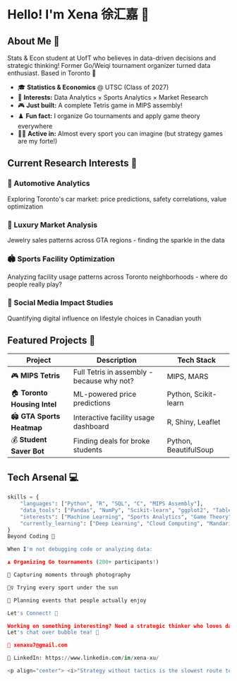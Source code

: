 # Hello! I'm Xena 徐汇嘉 👋

## About Me 🌟
Stats & Econ student at UofT who believes in data-driven decisions and strategic thinking! 
Former Go/Weiqi tournament organizer turned data enthusiast. Based in Toronto 🍁

- 🎓 **Statistics & Economics** @ UTSC (Class of 2027)
- 🎯 **Interests:** Data Analytics × Sports Analytics × Market Research
- 🎮 **Just built:** A complete Tetris game in MIPS assembly!
- ♟️ **Fun fact:** I organize Go tournaments and apply game theory everywhere
- 🏃‍♀️ **Active in:** Almost every sport you can imagine (but strategy games are my forte!)

## Current Research Interests 🔬

### 🚗 Automotive Analytics
Exploring Toronto's car market: price predictions, safety correlations, value optimization

### 💎 Luxury Market Analysis  
Jewelry sales patterns across GTA regions - finding the sparkle in the data

### 🏟️ Sports Facility Optimization
Analyzing facility usage patterns across Toronto neighborhoods - where do people really play?

### 📱 Social Media Impact Studies
Quantifying digital influence on lifestyle choices in Canadian youth

## Featured Projects 🌟

| Project | Description | Tech Stack |
|---------|-------------|------------|
| 🎮 **MIPS Tetris** | Full Tetris in assembly - because why not? | MIPS, MARS |
| 🏠 **Toronto Housing Intel** | ML-powered price predictions | Python, Scikit-learn |
| 🏟️ **GTA Sports Heatmap** | Interactive facility usage dashboard | R, Shiny, Leaflet |
| 💰 **Student Saver Bot** | Finding deals for broke students | Python, BeautifulSoup |

## Tech Arsenal 💻

```python
skills = {
    "languages": ["Python", "R", "SQL", "C", "MIPS Assembly"],
    "data_tools": ["Pandas", "NumPy", "Scikit-learn", "ggplot2", "Tableau"],
    "interests": ["Machine Learning", "Sports Analytics", "Game Theory"],
    "currently_learning": ["Deep Learning", "Cloud Computing", "Mandarin improving!"]
}
Beyond Coding 🌈

When I'm not debugging code or analyzing data:

♟️ Organizing Go tournaments (200+ participants!)

📸 Capturing moments through photography

🏃‍♀️ Trying every sport under the sun

🎪 Planning events that people actually enjoy

Let's Connect! 💬

Working on something interesting? Need a strategic thinker who loves data?
Let's chat over bubble tea! 🧋

📧 xenaxu7@gmail.com

💼 LinkedIn: https://www.linkedin.com/in/xena-xu/

<p align="center"> <i>"Strategy without tactics is the slowest route to victory." – Sun Tzu (applies to data too!)</i> </p> ```
